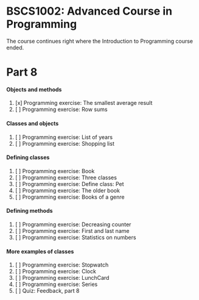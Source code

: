 # BSCS1002: Advanced Course in Programming

The course continues right where the Introduction to Programming course ended.

# Part 8

#### Objects and methods
1. [x] Programming exercise: The smallest average result
2. [ ] Programming exercise: Row sums
#### Classes and objects
1. [ ] Programming exercise: List of years
2. [ ] Programming exercise: Shopping list
#### Defining classes
1. [ ] Programming exercise: Book
2. [ ] Programming exercise: Three classes
3. [ ] Programming exercise: Define class: Pet
4. [ ] Programming exercise: The older book
5. [ ] Programming exercise: Books of a genre
#### Defining methods
1. [ ] Programming exercise: Decreasing counter
2. [ ] Programming exercise: First and last name
3. [ ] Programming exercise: Statistics on numbers
#### More examples of classes
1. [ ] Programming exercise: Stopwatch
2. [ ] Programming exercise: Clock
3. [ ] Programming exercise: LunchCard
4. [ ] Programming exercise: Series
5. [ ] Quiz: Feedback, part 8